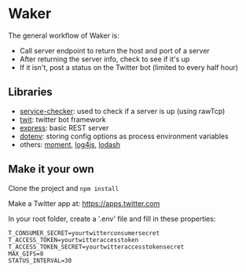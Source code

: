 # Waker
The general workflow of Waker is:
* Call server endpoint to return the host and port of a server
* After returning the server info, check to see if it's up
* If it isn't, post a status on the Twitter bot (limited to every half hour)

## Libraries
* [service-checker](https://www.npmjs.com/package/service-checker): used to check if a server is up (using rawTcp)
* [twit](https://www.npmjs.com/package/twit): twitter bot framework
* [express](https://www.npmjs.com/package/express): basic REST server
* [dotenv](https://www.npmjs.com/package/dotenv): storing config options as process environment variables
* others: [moment](https://www.npmjs.com/package/moment), [log4js](https://www.npmjs.com/package/log4js), [lodash](https://www.npmjs.com/package/lodash)

## Make it your own
Clone the project and `npm install`

Make a Twitter app at: https://apps.twitter.com

In your root folder, create a '.env' file and fill in these properties:

```T_CONSUMER_KEY=yourtwitterconsumerkey
T_CONSUMER_SECRET=yourtwitterconsumersecret
T_ACCESS_TOKEN=yourtwitteraccesstoken
T_ACCESS_TOKEN_SECRET=yourtwitteraccesstokensecret
MAX_GIFS=8
STATUS_INTERVAL=30
```

